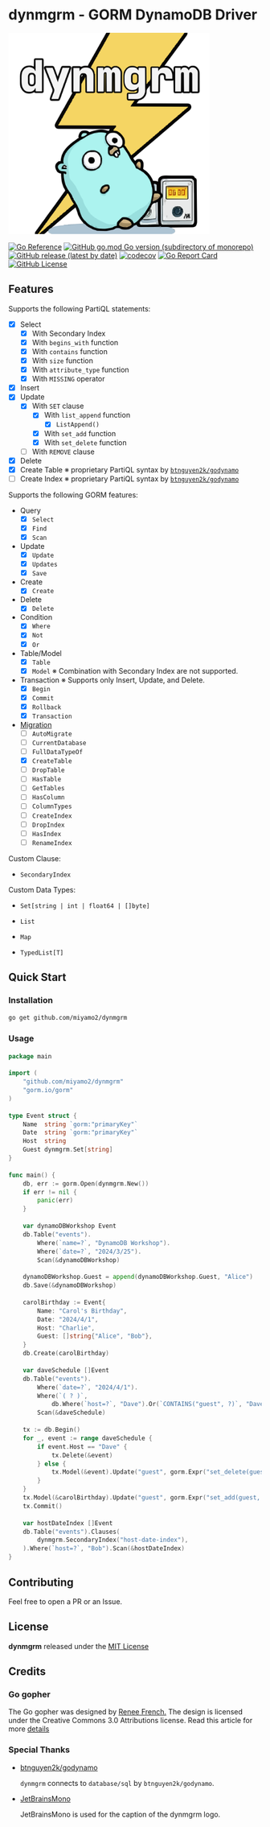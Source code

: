 # dynmgrm - GORM DynamoDB Driver

<img src=".assets/logo/svg/dynmgrm_logo_with_caption.svg" width="400" alt="logo">

[![Go Reference](https://pkg.go.dev/badge/github.com/miyamo2/dynmgrm.svg)](https://pkg.go.dev/github.com/miyamo2/dynmgrm)
[![GitHub go.mod Go version (subdirectory of monorepo)](https://img.shields.io/github/go-mod/go-version/miyamo2/dynmgrm?logo=go)](https://img.shields.io/github/go-mod/go-version/miyamo2/dynmgrm?logo=go)
[![GitHub release (latest by date)](https://img.shields.io/github/v/release/miyamo2/dynmgrm)](https://img.shields.io/github/v/release/miyamo2/dynmgrm)
[![codecov](https://codecov.io/gh/miyamo2/dynmgrm/graph/badge.svg?token=QLIVB3ESVD)](https://codecov.io/gh/miyamo2/dynmgrm)
[![Go Report Card](https://goreportcard.com/badge/github.com/miyamo2/dynmgrm)](https://goreportcard.com/report/github.com/miyamo2/dynmgrm)
[![GitHub License](https://img.shields.io/github/license/miyamo2/dynmgrm?&color=blue)](https://img.shields.io/github/license/miyamo2/dynmgrm?&color=blue)

## Features

Supports the following PartiQL statements:

- [x] Select
  - [x] With Secondary Index
  - [x] With `begins_with` function
  - [x] With `contains` function
  - [x] With `size` function
  - [x] With `attribute_type` function
  - [x] With `MISSING` operator
- [x] Insert
- [x] Update
  - [x] With `SET` clause
    - [x] With `list_append` function
      - [x] `ListAppend()`
    - [x] With `set_add` function
    - [x] With `set_delete` function
  - [ ] With `REMOVE` clause
- [x] Delete
- [x] Create Table ※ proprietary PartiQL syntax by [`btnguyen2k/godynamo`](https://github.com/btnguyen2k/godynamo)
- [ ] Create Index ※ proprietary PartiQL syntax by [`btnguyen2k/godynamo`](https://github.com/btnguyen2k/godynamo)

Supports the following GORM features:

- Query
  - [x] `Select`
  - [x] `Find`
  - [x] `Scan`

- Update
  - [x] `Update`
  - [x] `Updates`
  - [x] `Save`

- Create
  - [x] `Create`
  
- Delete
  - [x] `Delete`

- Condition
  - [x] `Where`
  - [x] `Not`
  - [x] `Or`

- Table/Model
  - [x] `Table`
  - [x] `Model` ※ Combination with Secondary Index are not supported.
  
- Transaction ※ Supports only Insert, Update, and Delete.
  - [x] `Begin`
  - [x] `Commit`
  - [x] `Rollback`
  - [x] `Transaction`

- [Migration](.docs/MODEL.md)
  - [ ] `AutoMigrate`
  - [ ] `CurrentDatabase`
  - [ ] `FullDataTypeOf`
  - [x] `CreateTable`
  - [ ] `DropTable`
  - [ ] `HasTable`
  - [ ] `GetTables`
  - [ ] `HasColumn`
  - [ ] `ColumnTypes`
  - [ ] `CreateIndex`
  - [ ] `DropIndex`
  - [ ] `HasIndex`
  - [ ] `RenameIndex`

Custom Clause:

- `SecondaryIndex`

Custom Data Types:

- `Set[string | int | float64 | []byte]`

- `List`

- `Map`

- `TypedList[T]`

## Quick Start

### Installation

```sh
go get github.com/miyamo2/dynmgrm
```

### Usage

```go
package main

import (
	"github.com/miyamo2/dynmgrm"
	"gorm.io/gorm"
)

type Event struct {
	Name  string `gorm:"primaryKey"`
	Date  string `gorm:"primaryKey"`
	Host  string
	Guest dynmgrm.Set[string]
}

func main() {
	db, err := gorm.Open(dynmgrm.New())
	if err != nil {
		panic(err)
	}

	var dynamoDBWorkshop Event
	db.Table("events").
		Where(`name=?`, "DynamoDB Workshop").
		Where(`date=?`, "2024/3/25").
		Scan(&dynamoDBWorkshop)

	dynamoDBWorkshop.Guest = append(dynamoDBWorkshop.Guest, "Alice")
	db.Save(&dynamoDBWorkshop)

	carolBirthday := Event{
		Name: "Carol's Birthday",
		Date: "2024/4/1",
		Host: "Charlie",
		Guest: []string{"Alice", "Bob"},
	}
	db.Create(carolBirthday)

	var daveSchedule []Event
	db.Table("events").
		Where(`date=?`, "2024/4/1").
		Where(`( ? )`,
			db.Where(`host=?`, "Dave").Or(`CONTAINS("guest", ?)`, "Dave")).
		Scan(&daveSchedule)

	tx := db.Begin()
	for _, event := range daveSchedule {
		if event.Host == "Dave" {
			tx.Delete(&event)
		} else {
			tx.Model(&event).Update("guest", gorm.Expr("set_delete(guest, ?)", dynmgrm.Set[string]{"Dave"}))
		}
	}
	tx.Model(&carolBirthday).Update("guest", gorm.Expr("set_add(guest, ?)", dynmgrm.Set[string]{"Dave"}))
	tx.Commit()

	var hostDateIndex []Event
	db.Table("events").Clauses(
		dynmgrm.SecondaryIndex("host-date-index"),
	).Where(`host=?`, "Bob").Scan(&hostDateIndex)
}
```

## Contributing

Feel free to open a PR or an Issue.

## License

**dynmgrm** released under the [MIT License](https://github.com/miyamo2/dynmgrm/blob/main/LICENSE)

## Credits

### Go gopher

The Go gopher was designed by [Renee French.](http://reneefrench.blogspot.com/)
The design is licensed under the Creative Commons 3.0 Attributions license.
Read this article for more [details](https://go.dev/blog/gopher)

### Special Thanks

- [btnguyen2k/godynamo](https://github.com/btnguyen2k/godynamo)

  `dynmgrm` connects to `database/sql` by `btnguyen2k/godynamo`.

- [JetBrainsMono](https://github.com/JetBrains/JetBrainsMono)

	JetBrainsMono is used for the caption of the dynmgrm logo.
